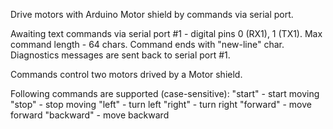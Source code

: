 Drive motors with Arduino Motor shield by commands via serial port.

Awaiting text commands via serial port #1 - digital pins 0 (RX1), 1 (TX1).
Max command length - 64 chars.
Command ends with "new-line" char.
Diagnostics messages are sent back to serial port #1.

Commands control two motors drived by a Motor shield.

Following commands are supported (case-sensitive):
 "start" - start moving
 "stop" - stop moving
 "left" - turn left
 "right" - turn right
 "forward" - move forward
 "backward" - move backward


